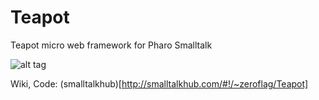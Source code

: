 # Teapot
Teapot micro web framework for Pharo Smalltalk

![alt tag](http://jshot.info/teapot/tea_small.png)


Wiki, Code: (smalltalkhub)[http://smalltalkhub.com/#!/~zeroflag/Teapot]
